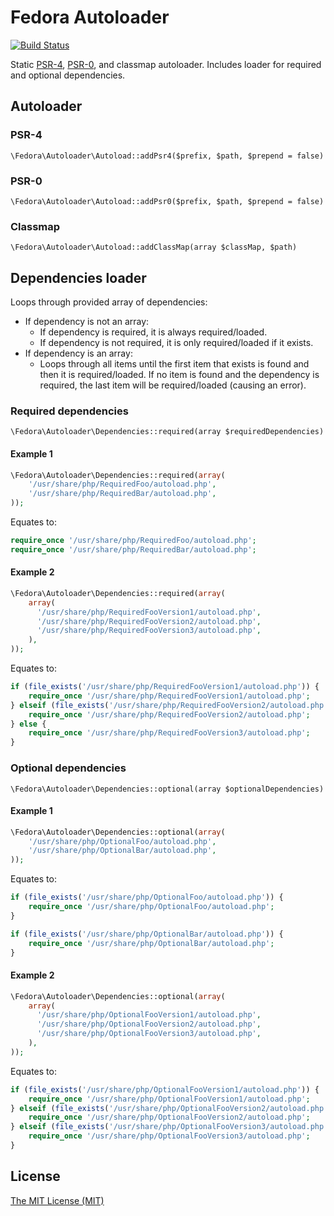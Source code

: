 # Fedora Autoloader

[![Build Status](https://travis-ci.org/php-fedora/autoloader.svg?branch=master)](https://travis-ci.org/php-fedora/autoloader)

Static [PSR-4](http://www.php-fig.org/psr/psr-4/), [PSR-0](http://www.php-fig.org/psr/psr-0/),
and classmap autoloader.  Includes loader for required and optional dependencies.

## Autoloader

### PSR-4

`\Fedora\Autoloader\Autoload::addPsr4($prefix, $path, $prepend = false)`

### PSR-0

`\Fedora\Autoloader\Autoload::addPsr0($prefix, $path, $prepend = false)`

### Classmap

`\Fedora\Autoloader\Autoload::addClassMap(array $classMap, $path)`

## Dependencies loader

Loops through provided array of dependencies:
- If dependency is not an array:
    - If dependency is required, it is always required/loaded.
    - If dependency is not required, it is only required/loaded if it exists.
- If dependency is an array:
    - Loops through all items until the first item that exists is found and
        then it is required/loaded.  If no item is found and the dependency
        is required, the last item will be required/loaded (causing an error).

### Required dependencies

`\Fedora\Autoloader\Dependencies::required(array $requiredDependencies)`

#### Example 1

```php
\Fedora\Autoloader\Dependencies::required(array(
    '/usr/share/php/RequiredFoo/autoload.php',
    '/usr/share/php/RequiredBar/autoload.php',
));
```

Equates to:

```php
require_once '/usr/share/php/RequiredFoo/autoload.php';
require_once '/usr/share/php/RequiredBar/autoload.php';
```

#### Example 2

```php
\Fedora\Autoloader\Dependencies::required(array(
    array(
      '/usr/share/php/RequiredFooVersion1/autoload.php',
      '/usr/share/php/RequiredFooVersion2/autoload.php',
      '/usr/share/php/RequiredFooVersion3/autoload.php',
    ),
));
```

Equates to:

```php
if (file_exists('/usr/share/php/RequiredFooVersion1/autoload.php')) {
    require_once '/usr/share/php/RequiredFooVersion1/autoload.php';
} elseif (file_exists('/usr/share/php/RequiredFooVersion2/autoload.php')) {
    require_once '/usr/share/php/RequiredFooVersion2/autoload.php';
} else {
    require_once '/usr/share/php/RequiredFooVersion3/autoload.php';
}
```

### Optional dependencies

`\Fedora\Autoloader\Dependencies::optional(array $optionalDependencies)`

#### Example 1

```php
\Fedora\Autoloader\Dependencies::optional(array(
    '/usr/share/php/OptionalFoo/autoload.php',
    '/usr/share/php/OptionalBar/autoload.php',
));
```

Equates to:

```php
if (file_exists('/usr/share/php/OptionalFoo/autoload.php')) {
    require_once '/usr/share/php/OptionalFoo/autoload.php';
}

if (file_exists('/usr/share/php/OptionalBar/autoload.php')) {
    require_once '/usr/share/php/OptionalBar/autoload.php';
}
```

#### Example 2

```php
\Fedora\Autoloader\Dependencies::optional(array(
    array(
      '/usr/share/php/OptionalFooVersion1/autoload.php',
      '/usr/share/php/OptionalFooVersion2/autoload.php',
      '/usr/share/php/OptionalFooVersion3/autoload.php',
    ),
));
```

Equates to:
```php
if (file_exists('/usr/share/php/OptionalFooVersion1/autoload.php')) {
    require_once '/usr/share/php/OptionalFooVersion1/autoload.php';
} elseif (file_exists('/usr/share/php/OptionalFooVersion2/autoload.php')) {
    require_once '/usr/share/php/OptionalFooVersion2/autoload.php';
} elseif (file_exists('/usr/share/php/OptionalFooVersion3/autoload.php')) {
    require_once '/usr/share/php/OptionalFooVersion3/autoload.php';
}
```

## License

[The MIT License (MIT)](LICENSE)
